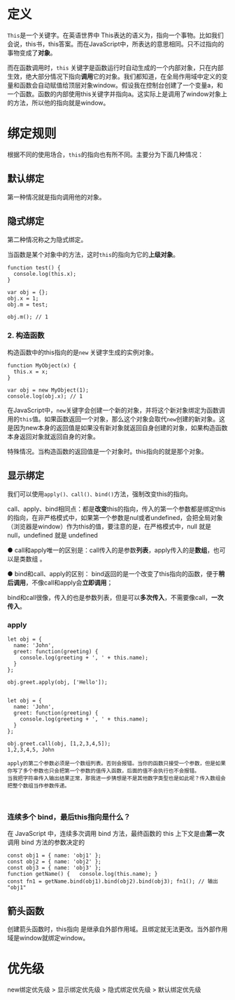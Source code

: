 # 定义

`This`是一个关键字。在英语世界中 This表达的语义为，指向一个事物。比如我们会说，this书，this答案。而在JavaScript中，所表达的意思相同。只不过指向的事物变成了**对象**。

而在函数调用时，`this` 关键字是函数运行时自动生成的一个内部对象，只在内部生效，绝大部分情况下指向**调用**它的对象。我们都知道，在全局作用域中定义的变量和函数会自动赋值给顶层对象window。假设我在控制台创建了一个变量a，和一个函数。函数的内部使用this关键字并指向a。这实际上是调用了window对象上的方法，所以他的指向就是window。

# 绑定规则

根据不同的使用场合，`this`的指向也有所不同。主要分为下面几种情况：

## 默认绑定

第一种情况就是指向调用他的对象。

## 隐式绑定

第二种情况称之为隐式绑定。

当函数是某个对象中的方法，这时`this`的指向为它的**上级对象**。

```JS
function test() {
  console.log(this.x);
}

var obj = {};
obj.x = 1;
obj.m = test;

obj.m(); // 1
```

### 2. 构造函数

构造函数中的this指向的是`new` 关键字生成的实例对象。

```JS
function MyObject(x) {
  this.x = x;
}

var obj = new MyObject(1);
console.log(obj.x); // 1
```

在JavaScript中，`new`关键字会创建一个新的对象，并将这个新对象绑定为函数调用的`this`值。如果函数返回一个对象，那么这个对象会取代`new`创建的新对象。这是因为new本身的返回值是如果没有新对象就返回自身创建的对象，如果构造函数本身返回对象就返回自身的对象。

特殊情况。当构造函数的返回值是一个对象时。this指向的就是那个对象。

## 显示绑定 

我们可以使用`apply()、call()、bind()`方法，强制改变this的指向。

call、apply、bind相同点：都是**改变**this的指向，传入的第一个参数都是绑定this的指向，在非严格模式中，如果第一个参数是nul或者undefined，会把全局对象（浏览器是window）作为this的值，要注意的是，在严格模式中，null 就是 null，undefined 就是 undefined

 ● call和apply唯一的区别是：call传入的是参数**列表**，apply传入的是**数组**，也可以是类数组 。

● bind和call、apply的区别： bind返回的是一个改变了this指向的函数，便于**稍后调用**，不像call和apply会**立即调用**；

bind和call很像，传入的也是参数列表，但是可以**多次传入**，不需要像call，**一次传入**。

### apply

```JS
let obj = {
  name: 'John',
  greet: function(greeting) {
    console.log(greeting + ', ' + this.name);
  }
};

obj.greet.apply(obj, ['Hello']);


let obj = {
  name: 'John',
  greet: function(greeting) {
    console.log(greeting + ', ' + this.name);
  }
};

obj.greet.call(obj, [1,2,3,4,5]);
1,2,3,4,5, John

apply的第二个参数必须是一个数组列表。否则会报错。当你的函数只接受一个参数，但是如果你写了多个参数也只会把第一个参数的值传入函数，后面的值不会执行也不会报错。
当我把字符串传入输出结果正常，那我进一步猜想是不是其他数字类型也是如此呢？传入数组会把整个数组当作参数传递。



```

### 连续多个 bind，最后this指向是什么？

在 JavaScript 中，连续多次调用 bind 方法，最终函数的 this 上下文是由**第一次**调用 bind 方法的参数决定的

```
const obj1 = { name: 'obj1' }; 
const obj2 = { name: 'obj2' }; 
const obj3 = { name: 'obj3' };  
function getName() {   console.log(this.name); }  
const fn1 = getName.bind(obj1).bind(obj2).bind(obj3); fn1(); // 输出 "obj1"
```

## 箭头函数

创建箭头函数时，this指向 是继承自外部作用域。且绑定就无法更改。当外部作用域是window就绑定window。

# 优先级

new绑定优先级 > 显示绑定优先级 > 隐式绑定优先级 > 默认绑定优先级

# 

# 






